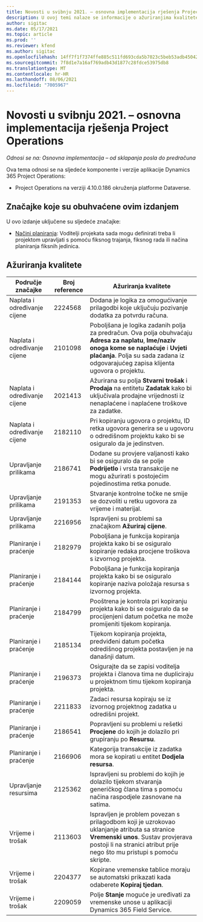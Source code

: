 ```yaml
---
title: Novosti u svibnju 2021. – osnovna implementacija rješenja Project Operations
description: U ovoj temi nalaze se informacije o ažuriranjima kvalitete dostupnim u izdanju osnovne implementacije rješenja Project Operations u svibnju 2021. godine.
author: sigitac
ms.date: 05/17/2021
ms.topic: article
ms.prod: ''
ms.reviewer: kfend
ms.author: sigitac
ms.openlocfilehash: 14ff7f1f7374ffe885c511fd693cda5b7023c5beb53adb45042ddda1e932c93d
ms.sourcegitcommit: 7f8d1e7a16af769adb43d1877c28fdce53975db8
ms.translationtype: MT
ms.contentlocale: hr-HR
ms.lasthandoff: 08/06/2021
ms.locfileid: "7005967"
---
```

# <a name="whats-new-may-2021---project-operations-lite-deployment"></a>Novosti u svibnju 2021. – osnovna implementacija rješenja Project Operations

_Odnosi se na: Osnovna implementacija – od sklapanja posla do predračuna_

Ova tema odnosi se na sljedeće komponente i verzije aplikacije Dynamics 365 Project Operations:

   - Project Operations na verziji 4.10.0.186 okruženja platforme Dataverse.

## <a name="features-included-in-this-release"></a>Značajke koje su obuhvaćene ovim izdanjem

U ovo izdanje uključene su sljedeće značajke:

- [Načini planiranja](../../project-management/scheduling-modes.md): Voditelji projekata sada mogu definirati treba li projektom upravljati s pomoću fiksnog trajanja, fiksnog rada ili načina planiranja fiksnih jedinica.

## <a name="quality-updates"></a>Ažuriranja kvalitete

| **Područje značajke** | **Broj reference** | **Ažuriranja kvalitete** |
| --- | --- | --- |
| Naplata i određivanje cijene | 2224568 | Dodana je logika za omogućivanje prilagodbi koje uključuju pozivanje dodatka za potvrdu računa. |
| Naplata i određivanje cijene | 2101098 | Poboljšana je logika zadanih polja za predračun. Ova polja obuhvaćaju **Adresa za naplatu**, **Ime/naziv onoga kome se naplaćuje** i **Uvjeti plaćanja**. Polja su sada zadana iz odgovarajućeg zapisa klijenta ugovora o projektu. |
| Naplata i određivanje cijene | 2021413 | Ažurirana su polja **Stvarni trošak** i **Prodaja** na entitetu **Zadatak** kako bi uključivala prodajne vrijednosti iz nenaplaćene i naplaćene troškove za zadatke. |
| Naplata i određivanje cijene | 2182110 | Pri kopiranju ugovora o projektu, ID retka ugovora generira se u ugovoru o odredišnom projektu kako bi se osiguralo da je jedinstven. |
| Upravljanje prilikama | 2186741 | Dodane su provjere valjanosti kako bi se osiguralo da se polje **Podrijetlo** i vrsta transakcije ne mogu ažurirati s postojećim pojedinostima retka ponude. |
| Upravljanje prilikama | 2191353 | Stvaranje kontrolne točke ne smije se dozvoliti u retku ugovora za vrijeme i materijal. |
| Upravljanje prilikama | 2216956 | Ispravljeni su problemi sa značajkom **Ažuriraj cijene**. |
| Planiranje i praćenje | 2182979 | Poboljšana je funkcija kopiranja projekta kako bi se osiguralo kopiranje redaka procjene troškova s izvornog projekta. |
| Planiranje i praćenje | 2184144 | Poboljšana je funkcija kopiranja projekta kako bi se osiguralo kopiranje naziva položaja resursa s izvornog projekta. |
| Planiranje i praćenje | 2184799 | Pooštrena je kontrola pri kopiranju projekta kako bi se osiguralo da se procijenjeni datum početka ne može promijeniti tijekom kopiranja. |
| Planiranje i praćenje | 2185134 | Tijekom kopiranja projekta, predviđeni datum početka odredišnog projekta postavljen je na današnji datum. |
| Planiranje i praćenje | 2196373 | Osigurajte da se zapisi voditelja projekta i članova tima ne dupliciraju u projektnom timu tijekom kopiranja projekta. |
| Planiranje i praćenje | 2211833 | Zadaci resursa kopiraju se iz izvornog projektnog zadatka u odredišni projekt. |
| Planiranje i praćenje | 2186541 | Popravljeni su problemi u rešetki **Procjene** do kojih je dolazilo pri grupiranju po **Resursu**. |
| Planiranje i praćenje | 2166906 | Kategorija transakcije iz zadatka mora se kopirati u entitet **Dodjela resursa**. |
| Upravljanje resursima | 2125362 | Ispravljeni su problemi do kojih je dolazilo tijekom stvaranja generičkog člana tima s pomoću načina raspodjele zasnovane na satima. |
| Vrijeme i trošak | 2113603 | Ispravljen je problem povezan s prilagodbom koji je uzrokovao uklanjanje atributa sa stranice **Vremenski unos**. Sustav provjerava postoji li na stranici atribut prije nego što mu pristupi s pomoću skripte. |
| Vrijeme i trošak | 2204377 | Kopirane vremenske tablice moraju se automatski prikazati kada odaberete **Kopiraj tjedan**. |
| Vrijeme i trošak | 2209059 | Polje **Stanje** moguće je uređivati za vremenske unose u aplikaciji Dynamics 365 Field Service. |
